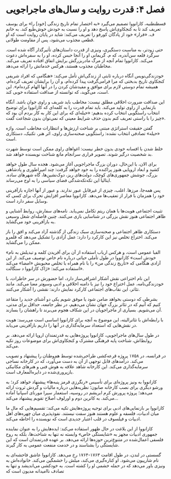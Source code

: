 # فصل ۴: قدرت روایت و سال‌های ماجراجویی

قسطنطنیه، کازانووا تصمیم می‌گیرد «به اختصار تمام تاریخ زندگی [خود] را» برای یوسف تعریف کند تا به کنجکاوی‌اش پاسخ دهد و او را نسبت به خودش خوش‌طبع کند. به خانم ف. «فرار» خود از پادگان کورفو را تعریف می‌کند: شاید در پایان روایت است که او قطعی مجذوب می‌شود، پس از مقاومت طولانی.

حتی زودتر، به مناسبت دستگیری، ونیزی از قدرت داستان‌های تأثیرگذار آگاه شده است. سرگرد قلعه سن‌آندره، که م. گریمانی او را آنجا حبس کرده، او را به سفره‌اش دعوت می‌کند. کازانووا تمام آنچه از مرگ مادربزرگش برایش اتفاق افتاده تعریف می‌کند. مخاطبان مجذوب هستند، هرکس خدماتش را ارائه می‌دهد.

خودزندگی‌نویس آنگاه درباره ثابتی از زندگی‌اش تأمل می‌کند: «هنگامی که افراد شریفی کنجکاوی تاریخ بدبختی که مرا فرامی‌گرفت پیدا کرده‌ام، و آن را برایشان تعریف کرده‌ام، همیشه تمام دوستی لازم برای موافق و مفیدشان کردن را در آنها الهام کرده‌ام». این است، می‌گوید، که توانسته از صداقت استفاده خوبی کند.

این صداقت ضرورت اخلاقی مطلق نیست: مخاطب باید شریف و راوی جوان باشد. آنگاه بازنمایی از راوی تولید می‌کند. باید تمام قدرت را به کلمه‌ای که کازانووا برای توضیح انتخاب راستگویی انتخاب کرده بدهیم: «حیله‌ای که برای این کار به کار بردم آن بود که چیز را با راستی تعریف کنم بدون حذف شرایط معینی که نمی‌توان بدون شجاعت گفت».

گفتن حقیقت استراتژی مبتنی بر شناخت ارزش‌ها و انتظارات مخاطب است. واژه «حیله» تصادفی انتخاب نشده: راستگویی صحنه‌سازی راوی، اثر هنر، تکنیک، دستکاری است.

خلط شدن با افسانه خودی بدون خطر نیست: اغواهای راوی ممکن است توسط شهرت بد شخصیت درگیر شوند. تصویر فراری سرانجام مانع شناخت نویسنده خواهد شد.

برای الان، با این‌حال، دوران بزرگ ماجراجویی آغاز می‌شود. هجده سال طول خواهد کشید و ابعاد اروپایی هنوز پراکنده را به خود خواهد گرفت: چند امپراطوری و پادشاهی بزرگ، جوشش جمهوری‌های کوچک، دولت‌های ریز، دوک‌نشین‌ها، گاه شهرهای ساده. ایتالیا این تکه‌تکه‌شدگی فضای سیاسی را به اوج می‌رساند.

پس همه‌جا، مرزها. اغلب، چیزی از غیرقابل عبور ندارند. و عبور از آنها اجازه بازآفرینی خود را همزمان با فرار از تعقیب‌ها می‌دهد. کازانووا معاصر افزایش تحرک برای کسی که وسایل سفر دارد است.

تثبیت اجتماعی هویت‌ها با همان ریتم تکامل نمی‌یابد. نامه‌های سفارش، روابط آشنایی و ظاهر اجتماعی هنوز نقش بزرگی در شناسایی بازی می‌کنند. چنین فاصله‌ای شغل وسیعی به بازآفرینی خود می‌گشاید.

دستکاری ظاهر اجتماعی و صحنه‌سازی سبک زندگی از گذشته آزاد می‌کند و افق را باز می‌کند. اختراع تخلص نیز این کارکرد را دارد: عمل آزادی را تشکیل می‌دهد که قلمرو ممکن را می‌گشاید.

«الفبا عمومی است، و هرکس ارباب استفاده از آن برای آفریدن کلمه و تبدیلش به نام خودش است» کازانووا در طول تأملی حیاتی درباره نام خاص توصیف می‌کند. از این آزادی هنگامی که «تاریخ زندگی من» را با نام همراه با تخلص محبوبش «امضا» می‌کند استفاده می‌کند: «ژاک کازانووا د سنگالت».

این نام اختراعی نقش آشکار اشرافی‌ساز دارد، اما حضورش در سر خاطرات، یا خودزندگی‌نامه، عمل اختراع خود را نیز با دامنه اخلاقی و ادبی وسیع‌تر معنا می‌کند. مانند تئاتر، این نقاب‌های اجتماعی کارکرد نمایش دارند: نقشی را آشکار می‌کنند.

بشرطی که دوستی بخواهد ضامن شود یا موفق شویم یکی دو آشنای جدید را متقاعد کنیم که آنیم که در تئاتر بزرگ جهان نشان می‌دهیم، در نظر جامعه، حداقل برای مدتی، آن می‌شویم. بسیاری از ماجراجویان در این شکاف هجوم می‌برند تا راهشان را بسازند.

با رابطه‌اش با تئاترالیته، این موضوع به آنچه برای کازانووا اساسی است می‌رسد: هویت در نقش‌هایی که استعداد سرمایه‌گذاری در آنها را داریم بازآفرینی می‌یابد.

در طول سال‌های ماجراجویی، کازانووا پروژه‌هایی به قدرتمندان اروپا ارائه می‌دهد. بر روابط‌اش، شناخت پایه فرهنگی مشترک و کنجکاوی‌اش برای موضوعات روز تکیه می‌کند.

در فرانسه، در ۱۷۵۸ پروژه قرعه‌کشی طراحی‌شده توسط هم‌وطنان را پیشنهاد و تصویب می‌کند. درآمدهای قابل توجهی از آن به دست می‌آورد، که در کارخانه نساجی سرمایه‌گذاری می‌کند. این کارخانه شاهد علاقه به هوش فنی و هنرهای مکانیکی بازپروری‌شده در دایره‌المعارف است.

کازانووا به ونیز پروژه‌ای برای تأسیس «رنگرزی قرمز پنبه‌ها» پیشنهاد خواهد کرد؛ به ورشو دیگری برای نصب کارخانه صابون؛ نظریه‌هایی درباره مالیات و گردش ثروت ارائه می‌دهد؛ پروژه پرورش کرم ابریشم در روسیه، استعمار سیرا مورنای اسپانیا آماده می‌کند. به کاترین دوم و اورلوف اصلاح تقویم پیشنهاد می‌کند...

کازانووا بر بازنمایی‌های ادبی برای توجیه پروژه‌هایش تکیه می‌کند: تقسیم‌هایی که مال ما میان ادبیات، فلسفه و علوم هستند هنوز سفت نیستند. نفوذپذیری میان چهره‌های اهل ادبیات و فیلسوف در قلب اعتبار جدیدی است که نویسنده را احاطه می‌کند.

کازانووا از این بلاغت در حال ظهور استفاده می‌کند: ایده‌هایش را به عنوان نماینده جمهوری ادبیات مجهز به «شایستگی خاص» وابسته نه تنها به شناخت‌ها، بلکه به روح فلسفی اعمال‌شده در متنوع‌ترین حوزه‌ها ارائه می‌دهد. بر عهده قدرتمندان است که این شایستگی را بشناسند و در خدمت منفعت عمومی به کار گیرند.

گسستی در لندن، در طول اقامت ۱۷۶۳-۱۷۶۴ رخ می‌دهد. کازانووا عاشق فاحشه‌ای به نام شارپیون می‌شود. او کناره‌گیری می‌کند، میلش را خشمگین می‌کند. خانواده‌اش به ونیزی باور می‌دهد که در حمله خشمی او را کشته است. به خودکشی می‌اندیشد و تنها به تصادف ناامیدانه مدیون است که